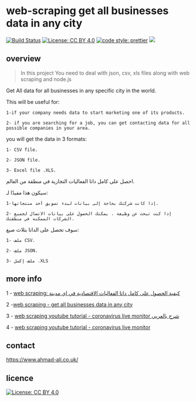 #  web-scraping get all businesses data in any city

[![Build Status](https://travis-ci.org/ahmad-ali14/web-scraping---get-all-businesses-data-in-any-city.svg?branch=master)](https://travis-ci.org/ahmad-ali14/web-scraping---get-all-businesses-data-in-any-city)  [![License: CC BY 4.0](https://img.shields.io/badge/License-CC%20BY%204.0-lightgrey.svg)](https://creativecommons.org/licenses/by/4.0/) [![code style: prettier](https://img.shields.io/badge/code_style-prettier-ff69b4.svg?style=flat-square)](https://github.com/prettier/prettier) ![](https://david-dm.org/ahmad-ali14/web-scraping---get-all-businesses-data-in-any-city.svg) 

## overview

> In this project You need to deal with json, csv, xls files along with web scraping and node.js

Get All data for all businesses in any specific city in the world. 

This will be useful for:

	1-if your company needs data to start marketing one of its products.

	2- if you are searching for a job, you can get contacting data for all possible companies in your area.

you will get the data in 3 formats:

    1- CSV file.

    2- JSON file.

    3- Excel file .XLS.


احصل على كامل داتا الفعاليات التجارية في منطقة من العالم.

سيكون هذا مفيدًا لـ:

    1-إذا كانت شركتك بحاجة إلى بيانات لبدء تسويق أحد منتجاتها.

    2- إذا كنت تبحث عن وظيفة ، يمكنك الحصول على بيانات الاتصال لجميع الشركات الممكنة في منطقتك.

سوف تحصل على الداتا بثلاث صيغ:

    1- ملف CSV.

    2- ملف JSON.

    3- ملف إكسل .XLS




 ## more info 
1 - [ web scraping: كيفية الحصول على كامل داتا الفعاليات الاقتصادية في اي مدينة ](https://www.youtube.com/watch?v=juLoQ0lxfmk&t=11s)

2 -[web scraping - get all businesses data in any city](https://www.youtube.com/watch?v=duoW5zUzK-c&t=98s)

3 - [web scraping youtube tutorial - coronavirus live monitor شرح بالعربي](https://www.youtube.com/playlist?list=PLrMI74uzoMfmHqfyikZbCWh-HUW3i89Cn)

4 - [web scraping youtube tutorial - coronavirus live monitor](https://www.youtube.com/playlist?list=PLrMI74uzoMflFfag4AZO1cAFi90WUdTcZ)
 
 ## contact
 https://www.ahmad-ali.co.uk/
 
 ## licence 
 [![License: CC BY 4.0](https://licensebuttons.net/l/by/4.0/80x15.png)](https://creativecommons.org/licenses/by/4.0/)
